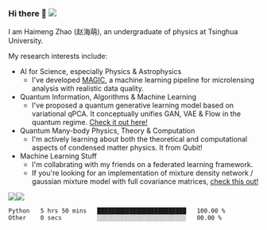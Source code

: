 ### Hi there 👋 ![](https://visitor-badge.glitch.me/badge?page_id=JasonZHM)

I am Haimeng Zhao (赵海萌), an undergraduate of physics at Tsinghua University. 

My research interests include:

- AI for Science, especially Physics & Astrophysics
  - I've developed [MAGIC](https://github.com/JasonZHM/magic-microlensing), a machine learning pipeline for microlensing analysis with realistic data quality. 
- Quantum Information, Algorithms & Machine Learning
  - I've proposed a quantum generative learning model based on variational qPCA. It conceptually unifies GAN, VAE & Flow in the quantum regime. [Check it out here!](https://github.com/JasonZHM/g-qpca)
- Quantum Many-body Physics, Theory & Computation
  - I'm actively learning about both the theoretical and computational aspects of condensed matter physics. It from Qubit!
- Machine Learning Stuff
  - I'm collabrating with my friends on a federated learning framework.
  - If you're looking for an implementation of mixture density network / gaussian mixture model with full covariance matrices, [check this out!](https://github.com/JasonZHM/full-cov-mdn)

![](https://github-readme-stats.vercel.app/api?username=JasonZHM)![](https://github-readme-stats.vercel.app/api/top-langs/?username=JasonZHM&layout=compact&langs_count=6)

<!--START_SECTION:waka-->

```text
Python   5 hrs 50 mins   █████████████████████████   100.00 %
Other    0 secs          ░░░░░░░░░░░░░░░░░░░░░░░░░   00.00 %
```

<!--END_SECTION:waka-->

<!--
**JasonZHM/JasonZHM** is a ✨ _special_ ✨ repository because its `README.md` (this file) appears on your GitHub profile.

Here are some ideas to get you started:

- 🔭 I’m currently working on ...
- 🌱 I’m currently learning ...
- 👯 I’m looking to collaborate on ...
- 🤔 I’m looking for help with ...
- 💬 Ask me about ...
- 📫 How to reach me: ...
- 😄 Pronouns: ...
- ⚡ Fun fact: ...
-->

